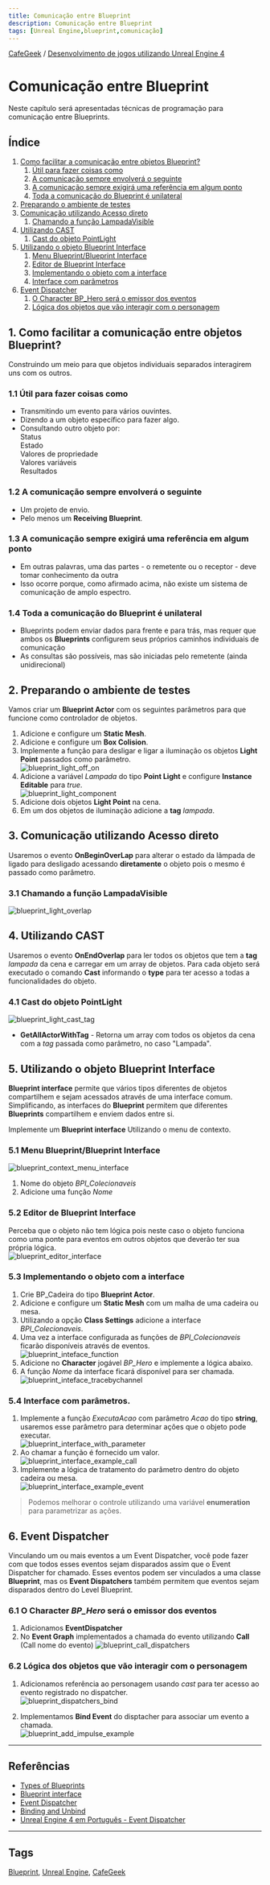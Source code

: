 ```yaml
---
title: Comunicação entre Blueprint
description: Comunicação entre Blueprint
tags: [Unreal Engine,blueprint,comunicação]
---
```

[CafeGeek](https://myerco.github.io/unreal-engine)  / [Desenvolvimento de jogos utilizando Unreal Engine 4](https://myerco.github.io/CafeGeek/ue4_blueprint/index.html)

# Comunicação entre Blueprint
Neste capítulo será apresentadas técnicas de programação para comunicação entre Blueprints.

## Índice
1. [Como facilitar a comunicação entre objetos Blueprint? ](#1)  
    1. [Útil para fazer coisas como](#11)  
    1. [A comunicação sempre envolverá o seguinte](#12)
    1. [A comunicação sempre exigirá uma referência em algum ponto](#13)          
    1. [Toda a comunicação do Blueprint é unilateral](#14)      
1. [Preparando o ambiente de testes ](#2)  
1. [Comunicação utilizando Acesso direto](#3)  
    1. [Chamando a função LampadaVisible](#31)  
1. [Utilizando CAST](#4)      
    1. [Cast do objeto PointLight](#41)  
1. [Utilizando o objeto Blueprint Interface](#5)  
    1. [Menu Blueprint/Blueprint Interface](#51)  
    1. [Editor de Blueprint Interface](#52)  
    1. [Implementando o objeto com a interface](#53)      
    1. [Interface com parâmetros](#54)          
1. [Event Dispatcher](#6)  
    1. [O Character BP_Hero será o emissor dos eventos](#61)          
    1. [Lógica dos objetos que vão interagir com o personagem](#62)              

<a name="1"></a>
## 1. Como facilitar a comunicação entre objetos Blueprint?
Construindo um meio para que objetos individuais separados interagirem uns com os outros.  

<a name="11"></a>
### 1.1 Útil para fazer coisas como
- Transmitindo um evento para vários ouvintes.
- Dizendo a um objeto específico para fazer algo.
- Consultando outro objeto por:   
  Status    
  Estado    
  Valores de propriedade    
  Valores variáveis   
  Resultados    

<a name="12"></a>  
### 1.2 A comunicação sempre envolverá o seguinte
- Um projeto de envio.
- Pelo menos um **Receiving Blueprint**.

<a name="13"></a>    
### 1.3 A comunicação sempre exigirá uma referência em algum ponto
- Em outras palavras, uma das partes - o remetente ou o receptor - deve tomar conhecimento da outra
- Isso ocorre porque, como afirmado acima, não existe um sistema de comunicação de amplo espectro.

<a name="14"></a>    
### 1.4 Toda a comunicação do Blueprint é unilateral
- Blueprints podem enviar dados para frente e para trás, mas requer que ambos os **Blueprints** configurem seus próprios caminhos individuais de comunicação
- As consultas são possíveis, mas são iniciadas pelo remetente (ainda unidirecional)    

<a name="2"></a>
## 2. Preparando o ambiente de testes
Vamos criar um **Blueprint Actor** com os seguintes parâmetros para que funcione como controlador de objetos.
1. Adicione e configure um **Static Mesh**.
1. Adicione e configure um **Box Colision**.
1. Implemente a função para desligar e ligar a iluminação os objetos **Light Point** passados como parâmetro.    
![blueprint_light_off_on](../imagens/comunicacao/blueprint_light_off_on.jpg)    
1. Adicione a variável *Lampada* do tipo **Point Light** e configure **Instance Editable** para *true*.         
![blueprint_light_component](../imagens/comunicacao/blueprint_light_component.jpg)      
1. Adicione dois objetos **Light Point** na cena.
1. Em um dos objetos de iluminação adicione a **tag** *lampada*.

<a name="3"></a>
## 3. Comunicação utilizando Acesso direto
Usaremos o evento **OnBeginOverLap** para alterar o estado da lâmpada de ligado para desligado acessando **diretamente** o objeto pois o mesmo é passado como parâmetro.  

<a name="31"></a>
### 3.1 Chamando a função LampadaVisible
![blueprint_light_overlap](../imagens/comunicacao/blueprint_light_overlap.jpg)      

<a name="4"></a>
## 4. Utilizando CAST
Usaremos o evento **OnEndOverlap** para ler todos os objetos que tem a **tag** *lampada* da cena e carregar em um array de objetos. Para cada objeto será executado o comando **Cast** informando o **type** para ter acesso a todas a funcionalidades do objeto.

<a name="41"></a>
### 4.1 Cast do objeto PointLight
![blueprint_light_cast_tag](../imagens/comunicacao/blueprint_light_cast_tag.jpg)      
- **GetAllActorWithTag** - Retorna um array com todos os objetos da cena com a *tag* passada como parâmetro, no caso "Lampada".

<a name="5"></a>
## 5. Utilizando o objeto Blueprint Interface
**Blueprint interface** permite que vários tipos diferentes de objetos compartilhem e sejam acessados através de uma interface comum. Simplificando, as interfaces do **Blueprint** permitem que diferentes **Blueprints** compartilhem e enviem dados entre si.

<a name="51"></a>
Implemente um **Blueprint interface** Utilizando o menu de contexto.
### 5.1 Menu Blueprint/Blueprint Interface
![blueprint_context_menu_interface](../imagens/comunicacao/blueprint_context_menu_interface.jpg)    
  1. Nome do objeto *BPI_Colecionaveis*
  1. Adicione uma função *Nome*

<a name="52"></a>
### 5.2 Editor de Blueprint Interface
Perceba que o objeto não tem lógica pois neste caso o objeto funciona como uma ponte para eventos em outros objetos que deverão ter sua própria lógica.   
![blueprint_editor_interface](../imagens/comunicacao/blueprint_editor_interface.jpg)      

<a name="53"></a>
### 5.3 Implementando o objeto com a interface
1. Crie BP_Cadeira do tipo **Blueprint Actor**.
1. Adicione e configure um **Static Mesh** com um malha de uma cadeira ou mesa.
1. Utilizando a opção **Class Settings** adicione a interface *BPI_Colecionaveis*.
1. Uma vez a interface configurada as funções de  *BPI_Colecionaveis* ficarão disponíveis através de eventos.   
  ![blueprint_inteface_function](../imagens/comunicacao/blueprint_inteface_function.jpg)     
1. Adicione no **Character** jogável *BP_Hero* e implemente a lógica abaixo.   
1. A função *Nome* da interface ficará disponível para ser chamada.     
  ![blueprint_inteface_tracebychannel](../imagens/comunicacao/blueprint_inteface_tracebychannel.jpg)     

<a name="54"></a>
### 5.4 Interface com parâmetros.
1. Implemente a função *ExecutaAcao* com parâmetro *Acao* do tipo **string**, usaremos esse parâmetro para determinar ações que o objeto pode executar.       
![blueprint_interface_with_parameter](../imagens/comunicacao/blueprint_interface_with_parameter.jpg)   
1. Ao chamar a função é fornecido um valor.   
![blueprint_interface_example_call](../imagens/comunicacao/blueprint_interface_example_call.jpg)     
1. Implemente a lógica de tratamento do parâmetro dentro do objeto cadeira ou mesa.        
![blueprint_interface_example_event](../imagens/comunicacao/blueprint_interface_example_event.jpg)  

> Podemos melhorar o controle utilizando uma variável **enumeration** para parametrizar as ações.   

<a name="6"></a>
## 6. Event Dispatcher
Vinculando um ou mais eventos a um Event Dispatcher, você pode fazer com que todos esses eventos sejam disparados assim que o Event Dispatcher for chamado. Esses eventos podem ser vinculados a uma classe **Blueprint**, mas os **Event Dispatchers** também permitem que eventos sejam disparados dentro do Level Blueprint.

<a name="61"></a>
### 6.1 O Character *BP_Hero* será o emissor dos eventos
1. Adicionamos **EventDispatcher**
1. No **Event Graph** implementados a chamada do evento utilizando **Call** (Call nome do evento)
![blueprint_call_dispatchers](../imagens/comunicacao/blueprint_call_dispatchers.jpg)    

<a name="62"></a>
### 6.2 Lógica dos objetos que vão interagir com o personagem
1. Adicionamos referência ao personagem usando *cast* para ter acesso ao evento registrado no dispatcher.     
![blueprint_dispatchers_bind](../imagens/comunicacao/blueprint_dispatchers_bind.jpg)      

1. Implementamos **Bind Event** do disptacher para  associar um evento a chamada.     
![blueprint_add_impulse_example](../imagens/comunicacao/blueprint_add_impulse_example.jpg)        

***
## Referências
- [Types of Blueprints](https://docs.unrealengine.com/en-US/ProgrammingAndScripting/Blueprints/UserGuide/Types/index.html)
- [Blueprint interface](https://docs.unrealengine.com/en-US/ProgrammingAndScripting/Blueprints/UserGuide/Types/Interface/index.html)
- [Event Dispatcher](https://docs.unrealengine.com/en-US/ProgrammingAndScripting/Blueprints/UserGuide/EventDispatcher/index.html)
- [Binding and Unbind](https://docs.unrealengine.com/en-US/ProgrammingAndScripting/Blueprints/UserGuide/EventDispatcher/BindingAndUnbinding/index.html)
- [Unreal Engine 4 em Português - Event Dispatcher](https://www.youtube.com/watch?v=qHYA4dLnVAA)

***
## Tags
[Blueprint](https://myerco.github.io/CafeGeek/ue4_blueprint/blueprint.html), [Unreal Engine](https://myerco.github.io/CafeGeek/ue4_blueprint/index.html), [CafeGeek](https://myerco.github.io/CafeGeek/)
